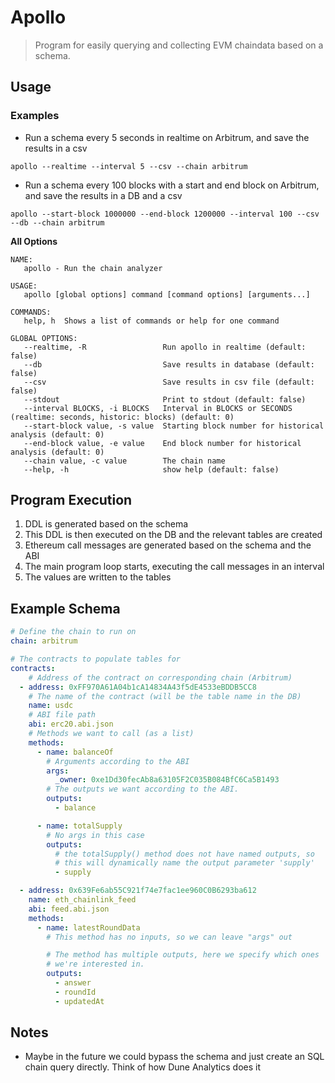 # Apollo
> Program for easily querying and collecting EVM chaindata based on a schema.

## Usage
### Examples
* Run a schema every 5 seconds in realtime on Arbitrum, and save the results in a csv
```
apollo --realtime --interval 5 --csv --chain arbitrum
```

* Run a schema every 100 blocks with a start and end block on Arbitrum, and save the results in a DB and a csv
```
apollo --start-block 1000000 --end-block 1200000 --interval 100 --csv --db --chain arbitrum 
```

**All Options**
```
NAME:
   apollo - Run the chain analyzer

USAGE:
   apollo [global options] command [command options] [arguments...]

COMMANDS:
   help, h  Shows a list of commands or help for one command

GLOBAL OPTIONS:
   --realtime, -R                 Run apollo in realtime (default: false)
   --db                           Save results in database (default: false)
   --csv                          Save results in csv file (default: false)
   --stdout                       Print to stdout (default: false)
   --interval BLOCKS, -i BLOCKS   Interval in BLOCKS or SECONDS (realtime: seconds, historic: blocks) (default: 0)
   --start-block value, -s value  Starting block number for historical analysis (default: 0)
   --end-block value, -e value    End block number for historical analysis (default: 0)
   --chain value, -c value        The chain name
   --help, -h                     show help (default: false)
```

## Program Execution
1. DDL is generated based on the schema
2. This DDL is then executed on the DB and the relevant tables are created
3. Ethereum call messages are generated based on the schema and the ABI
4. The main program loop starts, executing the call messages in an interval
5. The values are written to the tables

## Example Schema
```yml
# Define the chain to run on
chain: arbitrum

# The contracts to populate tables for
contracts:
    # Address of the contract on corresponding chain (Arbitrum)
  - address: 0xFF970A61A04b1cA14834A43f5dE4533eBDDB5CC8
    # The name of the contract (will be the table name in the DB)
    name: usdc
    # ABI file path
    abi: erc20.abi.json
    # Methods we want to call (as a list)
    methods:
      - name: balanceOf
        # Arguments according to the ABI
        args:
          _owner: 0xe1Dd30fecAb8a63105F2C035B084BfC6Ca5B1493
        # The outputs we want according to the ABI.
        outputs:
          - balance

      - name: totalSupply
        # No args in this case
        outputs:
          # the totalSupply() method does not have named outputs, so
          # this will dynamically name the output parameter 'supply'
          - supply

  - address: 0x639Fe6ab55C921f74e7fac1ee960C0B6293ba612
    name: eth_chainlink_feed
    abi: feed.abi.json
    methods:
      - name: latestRoundData
        # This method has no inputs, so we can leave "args" out

        # The method has multiple outputs, here we specify which ones
        # we're interested in.
        outputs:
          - answer
          - roundId
          - updatedAt
```

## Notes
* Maybe in the future we could bypass the schema and just create an SQL chain query directly.
Think of how Dune Analytics does it